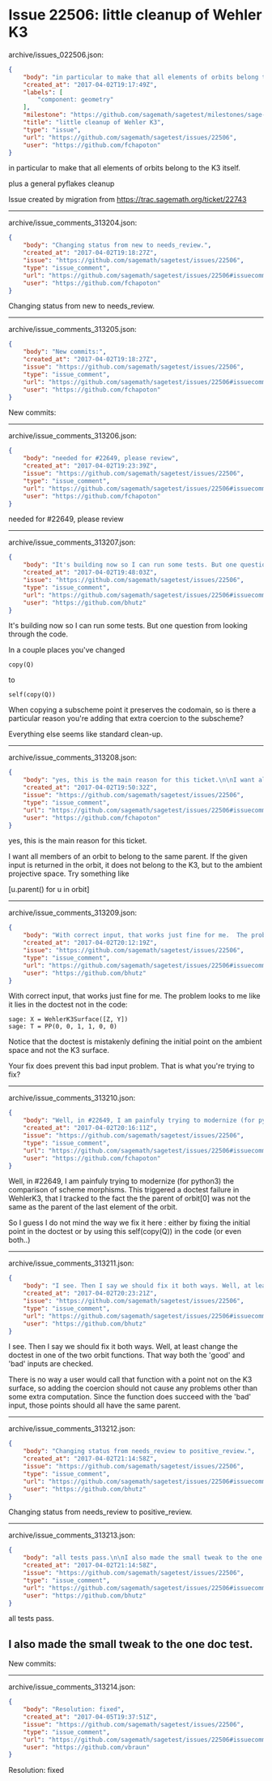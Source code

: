# Issue 22506: little cleanup of Wehler K3

archive/issues_022506.json:
```json
{
    "body": "in particular to make that all elements of orbits belong to the K3 itself.\n\nplus a general pyflakes cleanup\n\nIssue created by migration from https://trac.sagemath.org/ticket/22743\n\n",
    "created_at": "2017-04-02T19:17:49Z",
    "labels": [
        "component: geometry"
    ],
    "milestone": "https://github.com/sagemath/sagetest/milestones/sage-8.0",
    "title": "little cleanup of Wehler K3",
    "type": "issue",
    "url": "https://github.com/sagemath/sagetest/issues/22506",
    "user": "https://github.com/fchapoton"
}
```
in particular to make that all elements of orbits belong to the K3 itself.

plus a general pyflakes cleanup

Issue created by migration from https://trac.sagemath.org/ticket/22743





---

archive/issue_comments_313204.json:
```json
{
    "body": "Changing status from new to needs_review.",
    "created_at": "2017-04-02T19:18:27Z",
    "issue": "https://github.com/sagemath/sagetest/issues/22506",
    "type": "issue_comment",
    "url": "https://github.com/sagemath/sagetest/issues/22506#issuecomment-313204",
    "user": "https://github.com/fchapoton"
}
```

Changing status from new to needs_review.



---

archive/issue_comments_313205.json:
```json
{
    "body": "New commits:",
    "created_at": "2017-04-02T19:18:27Z",
    "issue": "https://github.com/sagemath/sagetest/issues/22506",
    "type": "issue_comment",
    "url": "https://github.com/sagemath/sagetest/issues/22506#issuecomment-313205",
    "user": "https://github.com/fchapoton"
}
```

New commits:



---

archive/issue_comments_313206.json:
```json
{
    "body": "needed for #22649, please review",
    "created_at": "2017-04-02T19:23:39Z",
    "issue": "https://github.com/sagemath/sagetest/issues/22506",
    "type": "issue_comment",
    "url": "https://github.com/sagemath/sagetest/issues/22506#issuecomment-313206",
    "user": "https://github.com/fchapoton"
}
```

needed for #22649, please review



---

archive/issue_comments_313207.json:
```json
{
    "body": "It's building now so I can run some tests. But one question from looking through the code.\n\nIn a couple places you've changed\n\n\n```\ncopy(Q)\n```\n\nto\n\n```\nself(copy(Q))\n```\n\nWhen copying a subscheme point it preserves the codomain, so is there a particular reason you're adding that extra coercion to the subscheme?\n\nEverything else seems like standard clean-up.",
    "created_at": "2017-04-02T19:48:03Z",
    "issue": "https://github.com/sagemath/sagetest/issues/22506",
    "type": "issue_comment",
    "url": "https://github.com/sagemath/sagetest/issues/22506#issuecomment-313207",
    "user": "https://github.com/bhutz"
}
```

It's building now so I can run some tests. But one question from looking through the code.

In a couple places you've changed


```
copy(Q)
```

to

```
self(copy(Q))
```

When copying a subscheme point it preserves the codomain, so is there a particular reason you're adding that extra coercion to the subscheme?

Everything else seems like standard clean-up.



---

archive/issue_comments_313208.json:
```json
{
    "body": "yes, this is the main reason for this ticket.\n\nI want all members of an orbit to belong to the same parent. If the given input is returned in the orbit, it does not belong to the K3, but to the ambient projective space. Try something like\n\n[u.parent() for u in orbit]",
    "created_at": "2017-04-02T19:50:32Z",
    "issue": "https://github.com/sagemath/sagetest/issues/22506",
    "type": "issue_comment",
    "url": "https://github.com/sagemath/sagetest/issues/22506#issuecomment-313208",
    "user": "https://github.com/fchapoton"
}
```

yes, this is the main reason for this ticket.

I want all members of an orbit to belong to the same parent. If the given input is returned in the orbit, it does not belong to the K3, but to the ambient projective space. Try something like

[u.parent() for u in orbit]



---

archive/issue_comments_313209.json:
```json
{
    "body": "With correct input, that works just fine for me.  The problem looks to me like it lies in the doctest not in the code:\n\n\n```\nsage: X = WehlerK3Surface([Z, Y])\nsage: T = PP(0, 0, 1, 1, 0, 0)\n```\n\n\nNotice that the doctest is mistakenly defining the initial point on the ambient space and not the K3 surface.\n\n\nYour fix does prevent this bad input problem. That is what you're trying to fix?",
    "created_at": "2017-04-02T20:12:19Z",
    "issue": "https://github.com/sagemath/sagetest/issues/22506",
    "type": "issue_comment",
    "url": "https://github.com/sagemath/sagetest/issues/22506#issuecomment-313209",
    "user": "https://github.com/bhutz"
}
```

With correct input, that works just fine for me.  The problem looks to me like it lies in the doctest not in the code:


```
sage: X = WehlerK3Surface([Z, Y])
sage: T = PP(0, 0, 1, 1, 0, 0)
```


Notice that the doctest is mistakenly defining the initial point on the ambient space and not the K3 surface.


Your fix does prevent this bad input problem. That is what you're trying to fix?



---

archive/issue_comments_313210.json:
```json
{
    "body": "Well, in #22649, I am painfuly trying to modernize (for python3) the comparison of scheme morphisms. This triggered a doctest failure in WehlerK3, that I tracked to the fact the the parent of orbit[0] was not the same as the parent of the last element of the orbit.\n\nSo I guess I do not mind the way we fix it here : either by fixing the initial point in the doctest or by using this self(copy(Q)) in the code (or even both..)",
    "created_at": "2017-04-02T20:16:11Z",
    "issue": "https://github.com/sagemath/sagetest/issues/22506",
    "type": "issue_comment",
    "url": "https://github.com/sagemath/sagetest/issues/22506#issuecomment-313210",
    "user": "https://github.com/fchapoton"
}
```

Well, in #22649, I am painfuly trying to modernize (for python3) the comparison of scheme morphisms. This triggered a doctest failure in WehlerK3, that I tracked to the fact the the parent of orbit[0] was not the same as the parent of the last element of the orbit.

So I guess I do not mind the way we fix it here : either by fixing the initial point in the doctest or by using this self(copy(Q)) in the code (or even both..)



---

archive/issue_comments_313211.json:
```json
{
    "body": "I see. Then I say we should fix it both ways. Well, at least change the doctest in one of the two orbit functions. That way both the 'good' and 'bad' inputs are checked.\n\nThere is no way a user would call that function with a point not on the K3 surface, so adding the coercion should not cause any problems other than some extra computation. Since the function does succeed with the 'bad' input, those points should all have the same parent.",
    "created_at": "2017-04-02T20:23:21Z",
    "issue": "https://github.com/sagemath/sagetest/issues/22506",
    "type": "issue_comment",
    "url": "https://github.com/sagemath/sagetest/issues/22506#issuecomment-313211",
    "user": "https://github.com/bhutz"
}
```

I see. Then I say we should fix it both ways. Well, at least change the doctest in one of the two orbit functions. That way both the 'good' and 'bad' inputs are checked.

There is no way a user would call that function with a point not on the K3 surface, so adding the coercion should not cause any problems other than some extra computation. Since the function does succeed with the 'bad' input, those points should all have the same parent.



---

archive/issue_comments_313212.json:
```json
{
    "body": "Changing status from needs_review to positive_review.",
    "created_at": "2017-04-02T21:14:58Z",
    "issue": "https://github.com/sagemath/sagetest/issues/22506",
    "type": "issue_comment",
    "url": "https://github.com/sagemath/sagetest/issues/22506#issuecomment-313212",
    "user": "https://github.com/bhutz"
}
```

Changing status from needs_review to positive_review.



---

archive/issue_comments_313213.json:
```json
{
    "body": "all tests pass.\n\nI also made the small tweak to the one doc test.\n----\nNew commits:",
    "created_at": "2017-04-02T21:14:58Z",
    "issue": "https://github.com/sagemath/sagetest/issues/22506",
    "type": "issue_comment",
    "url": "https://github.com/sagemath/sagetest/issues/22506#issuecomment-313213",
    "user": "https://github.com/bhutz"
}
```

all tests pass.

I also made the small tweak to the one doc test.
----
New commits:



---

archive/issue_comments_313214.json:
```json
{
    "body": "Resolution: fixed",
    "created_at": "2017-04-05T19:37:51Z",
    "issue": "https://github.com/sagemath/sagetest/issues/22506",
    "type": "issue_comment",
    "url": "https://github.com/sagemath/sagetest/issues/22506#issuecomment-313214",
    "user": "https://github.com/vbraun"
}
```

Resolution: fixed

